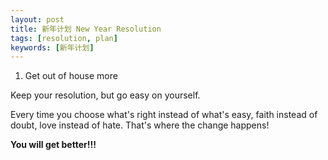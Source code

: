 ```yaml
---
layout: post
title: 新年计划 New Year Resolution
tags: [resolution, plan]
keywords: [新年计划]
---
```



1. Get out of house more

Keep your resolution, but go easy on yourself.


Every time you choose what's right instead of what's easy, faith instead of doubt, love instead of hate. That's where the change happens!

**You will get better!!!**
